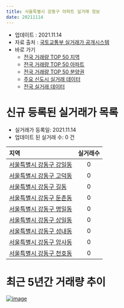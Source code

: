 ```yaml
---
title: 서울특별시 강동구 아파트 실거래 정보
date: 20211114
---
```


* 업데이트 : 2021.11.14
* 자료 출처 : [국토교통부 실거래가 공개시스템](http://rt.molit.go.kr)
* 바로 가기
    * [전국 거래량 TOP 50 지역](https://apt-info.github.io/apt-trade-info/tr)
    * [전국 거래량 TOP 50 아파트](https://apt-info.github.io/apt-trade-info/ta)
    * [전국 거래량 TOP 50 분양권](https://apt-info.github.io/apt-trade-info/tb)
    * [주요 신도시 실거래 데이터](https://apt-info.github.io/apt-trade-info/newtown)
    * [전국 실거래 데이터](https://apt-info.github.io/apt-trade-info/all)



<script async src="https://pagead2.googlesyndication.com/pagead/js/adsbygoogle.js"></script>
<!-- 기본광고 -->
<ins class="adsbygoogle"
     style="display:block"
     data-ad-client="ca-pub-1142216861245946"
     data-ad-slot="4805727019"
     data-ad-format="auto"
     data-full-width-responsive="true"></ins>
<script>
     (adsbygoogle = window.adsbygoogle || []).push({});
</script>


# 신규 등록된 실거래가 목록

* 실거래가 등록일: 2021.11.14
* 업데이트 된 실거래 수: 0 건


|지역|실거래수|
|:---|:---:|
|[서울특별시 강동구 강일동](https://apt-info.github.io/apt-trade-info/r3061)|0|
|[서울특별시 강동구 고덕동](https://apt-info.github.io/apt-trade-info/r283)|0|
|[서울특별시 강동구 길동](https://apt-info.github.io/apt-trade-info/r285)|0|
|[서울특별시 강동구 둔촌동](https://apt-info.github.io/apt-trade-info/r286)|0|
|[서울특별시 강동구 명일동](https://apt-info.github.io/apt-trade-info/r282)|0|
|[서울특별시 강동구 상일동](https://apt-info.github.io/apt-trade-info/r284)|0|
|[서울특별시 강동구 성내동](https://apt-info.github.io/apt-trade-info/r288)|0|
|[서울특별시 강동구 암사동](https://apt-info.github.io/apt-trade-info/r287)|0|
|[서울특별시 강동구 천호동](https://apt-info.github.io/apt-trade-info/r289)|0|



<script async src="https://pagead2.googlesyndication.com/pagead/js/adsbygoogle.js"></script>
<!-- 기본광고 -->
<ins class="adsbygoogle"
     style="display:block"
     data-ad-client="ca-pub-1142216861245946"
     data-ad-slot="4805727019"
     data-ad-format="auto"
     data-full-width-responsive="true"></ins>
<script>
     (adsbygoogle = window.adsbygoogle || []).push({});
</script>


# 최근 5년간 거래량 추이


<div style="width:100%;">
    <canvas id="deal_progress" height="200"></canvas>
</div>

<script>
new Chart(document.getElementById("deal_progress"), {
    type: 'line',
    data: {
        labels: ['16.01','16.02','16.03','16.04','16.05','16.06','16.07','16.08','16.09','16.10','16.11','16.12','17.01','17.02','17.03','17.04','17.05','17.06','17.07','17.08','17.09','17.10','17.11','17.12','18.01','18.02','18.03','18.04','18.05','18.06','18.07','18.08','18.09','18.10','18.11','18.12','19.01','19.02','19.03','19.04','19.05','19.06','19.07','19.08','19.09','19.10','19.11','19.12','20.01','20.02','20.03','20.04','20.05','20.06','20.07','20.08','20.09','20.10','20.11','20.12','21.01','21.02','21.03','21.04','21.05','21.06','21.07','21.08','21.09','21.10','21.11'],
        datasets: [{
            label: '매매/분양권',
            data: [255,272,471,587,591,748,706,788,815,830,324,224,211,348,548,960,1460,752,992,240,326,373,455,484,775,479,352,167,191,209,289,800,369,142,77,66,101,75,89,164,245,349,511,410,461,769,694,523,343,409,175,127,299,908,573,318,211,201,341,351,308,163,209,157,266,169,172,188,134,97,12],
            borderColor: "rgba(66, 133, 243, 1)",
            backgroundColor: "rgba(66, 133, 243, 0.05)",
            borderWidth: 1,
            pointRadius: 0,
            fill: false,
            lineTension: 0
        },{
            label: '전/월세',
            data: [568,564,662,575,499,482,534,744,650,794,644,701,655,868,1063,684,860,881,680,736,708,459,516,622,610,588,716,461,515,535,444,569,567,687,583,671,662,656,1133,621,953,839,690,794,793,1019,964,1124,806,1119,801,695,565,580,651,566,504,751,972,710,726,663,1196,886,974,1566,912,1278,829,983,144],
            borderColor: "rgba(255, 90, 0, 1)",
            backgroundColor: "rgba(255, 90, 0, 0.05)",
            borderWidth: 1,
            pointRadius: 0,
            fill: false,
            lineTension: 0
        },{
            label: '합계',
            data: [823,836,1133,1162,1090,1230,1240,1532,1465,1624,968,925,866,1216,1611,1644,2320,1633,1672,976,1034,832,971,1106,1385,1067,1068,628,706,744,733,1369,936,829,660,737,763,731,1222,785,1198,1188,1201,1204,1254,1788,1658,1647,1149,1528,976,822,864,1488,1224,884,715,952,1313,1061,1034,826,1405,1043,1240,1735,1084,1466,963,1080,156],
            borderColor: "rgba(0, 0, 0, 1)",
            backgroundColor: "rgba(0, 0, 0, 0.03)",
            borderWidth: 0.1,
            pointRadius: 0,
            fill: true,
            lineTension: 0
        }
        ]
    },
    options: {
        responsive: true,
        title: {
            display: false
        },
        tooltips: {
            mode: 'index',
            intersect: false
        },
        hover: {
            mode: 'nearest',
            intersect: true
        },
        scales: {
            xAxes: [{
                display: true,
                scaleLabel: {
                    display: true,
                    labelString: '년/월'
                }
            }],
            yAxes: [{
                display: true,
                ticks: {
                    suggestedMin: 0,
                },
                scaleLabel: {
                    display: true,
                    labelString: '실거래 수'
                }
            }]
        }
    }
});

</script>


[![image](https://apt-info.github.io/images/2020-01-03-apt-trade-info/1024x500.png)](https://play.google.com/store/apps/details?id=com.aptinfo.apttradeinfo)

